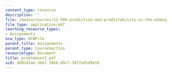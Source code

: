 ```yaml
---
content_type: resource
description: ''
file: /media/courses/12-990-prediction-and-predictability-in-the-atmosphere-and-oceans-spring-2003/dd9243ae3bb739ebd9c738f7e01d9410_problemset2.pdf
file_type: application/pdf
learning_resource_types:
- Assignments
ocw_type: OCWFile
parent_title: Assignments
parent_type: CourseSection
resourcetype: Document
title: problemset2.pdf
uid: dd9243ae-3bb7-39eb-d9c7-38f7e01d9410
---
```

